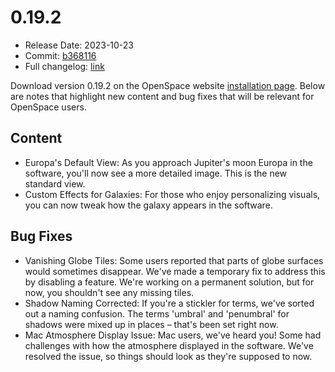 # 0.19.2
  - Release Date: 2023-10-23
  - Commit: [ b368116](https://github.com/OpenSpace/OpenSpace/commit/b3681167a3b95d49ac7aa7d06b07cbd88c687e9a)
  - Full changelog: [link](https://github.com/OpenSpace/OpenSpace/releases/tag/releases%2Fv0.19.2)

Download version 0.19.2 on the OpenSpace website [installation page](https://openspaceproject.com/version-0192). Below are notes that highlight new content and bug fixes that will be relevant for OpenSpace users.

## Content
  - Europa's Default View: As you approach Jupiter's moon Europa in the software, you'll now see a more detailed image. This is the new standard view.
  - Custom Effects for Galaxies: For those who enjoy personalizing visuals, you can now tweak how the galaxy appears in the software.

## Bug Fixes
  - Vanishing Globe Tiles: Some users reported that parts of globe surfaces would sometimes disappear. We've made a temporary fix to address this by disabling a feature. We're working on a permanent solution, but for now, you shouldn't see any missing tiles.
  - Shadow Naming Corrected: If you're a stickler for terms, we've sorted out a naming confusion. The terms 'umbral' and 'penumbral' for shadows were mixed up in places – that's been set right now.
  - Mac Atmosphere Display Issue: Mac users, we've heard you! Some had challenges with how the atmosphere displayed in the software. We've resolved the issue, so things should look as they're supposed to now.
